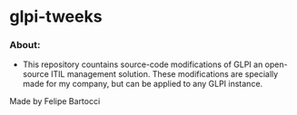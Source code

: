 # glpi-tweeks

### About:
- This repository countains source-code modifications of GLPI an open-source ITIL management solution. These modifications are specially made for my company, but can be applied to any GLPI instance.

Made by Felipe Bartocci
